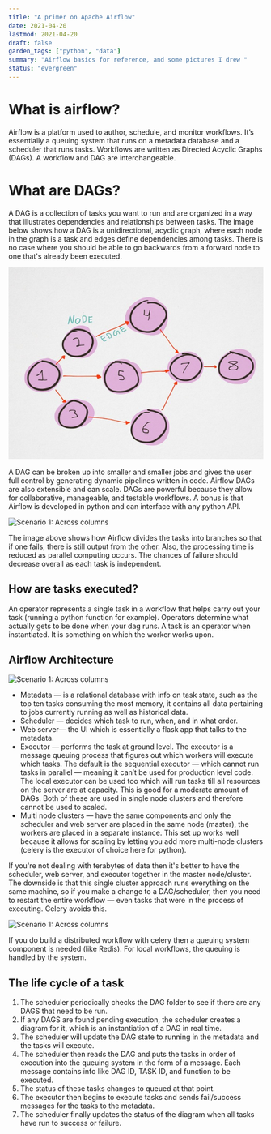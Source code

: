 ```yaml
---
title: "A primer on Apache Airflow"
date: 2021-04-20
lastmod: 2021-04-20
draft: false
garden_tags: ["python", "data"]
summary: "Airflow basics for reference, and some pictures I drew "
status: "evergreen"
---
```


# What is airflow?
   
Airflow is a platform used to author, schedule, and monitor workflows.
It’s essentially a queuing system that runs on a metadata database and a scheduler that runs tasks. Workflows are written as Directed Acyclic Graphs (DAGs). A workflow and DAG are interchangeable.

# What are DAGs?
A DAG is a collection of tasks you want to run and are organized in a way that illustrates dependencies and relationships between tasks.
The image below shows how a DAG is a unidirectional, acyclic graph, where each node in the graph is a task and edges define dependencies among tasks. There is no case where you should be able to go backwards from a forward node to one that's already been executed.

![Scenario 1: Across columns](/static/images/airflow1_1.jpeg)

A DAG can be broken up into smaller and smaller jobs and gives the user full control by generating dynamic pipelines written in code. Airflow DAGs are also extensible and can scale. DAGs are powerful because they allow for collaborative, manageable, and testable workflows. A bonus is that Airflow is developed in python and can interface with any python API.

![Scenario 1: Across columns](images/airflow1_2.jpeg)

The image above shows how Airflow divides the tasks into branches so that if one fails, there is still output from the other. Also, the processing time is reduced as parallel computing occurs. The chances of failure should decrease overall as each task is independent.

## How are tasks executed?
An operator represents a single task in a workflow that helps carry out your task (running a python function for example).
Operators determine what actually gets to be done when your dag runs.
A task is an operator when instantiated. It is something on which the worker works upon.

## Airflow Architecture
    
![Scenario 1: Across columns](images/airflow1_3.jpeg)
   
- Metadata — is a relational database with info on task state, such as the top ten tasks consuming the most memory, it contains all data pertaining to jobs currently running as well as historical data.
- Scheduler — decides which task to run, when, and in what order.
- Web server— the UI which is essentially a flask app that talks to the metadata.
- Executor — performs the task at ground level. The executor is a message queuing process that figures out which workers will execute which tasks. The default is the sequential executor — which cannot run tasks in parallel — meaning it can’t be used for production level code. The local executor can be used too which will run tasks till all resources on the server are at capacity. This is good for a moderate amount of DAGs. Both of these are used in single node clusters and therefore cannot be used to scaled.
- Multi node clusters — have the same components and only the scheduler and web server are placed in the same node (master), the workers are placed in a separate instance. This set up works well because it allows for scaling by letting you add more multi-node clusters (celery is the executor of choice here for python).

If you're not dealing with terabytes of data then it's better to have the scheduler, web server, and executor together in the master node/cluster. The downside is that this single cluster approach runs everything on the same machine, so if you make a change to a DAG/scheduler, then you need to restart the entire workflow — even tasks that were in the process of executing. Celery avoids this.

![Scenario 1: Across columns](images/airflow1_4.jpeg)

If you do build a distributed workflow with celery then a queuing system component is needed (like Redis). For local workflows, the queuing is handled by the system.

## The life cycle of a task

1. The scheduler periodically checks the DAG folder to see if there are any DAGS that need to be run.
2. If any DAGS are found pending execution, the scheduler creates a diagram for it, which is an instantiation of a DAG in real time.
3. The scheduler will update the DAG state to running in the metadata and the tasks will execute.
4. The scheduler then reads the DAG and puts the tasks in order of execution into the queuing system in the form of a message. Each message contains info like DAG ID, TASK ID, and function to be executed.
5. The status of these tasks changes to queued at that point.
6. The executor then begins to execute tasks and sends fail/success messages for the tasks to the metadata.
7. The scheduler finally updates the status of the diagram when all tasks have run to success or failure.
